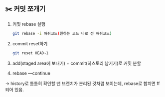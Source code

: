 ## ✂️ 커밋 쪼개기

1. 커밋 rebase 실행
    
    ```bash
    git rebase -i 해쉬코드(원하는 코드 바로 전 해쉬코드)
    ```
    
2. commit reset하기
    
    ```bash
    git reset HEAD~1
    ```
    
3. add(staged area에 보내기) + commit(히스토리 남기기)로 커밋 분할
4. rebase —continue

→ history로 틈틈히 확인할 땐 브랜치가 분리된 것처럼 보이는데, rebase로 합치면 ff되어 있음.
